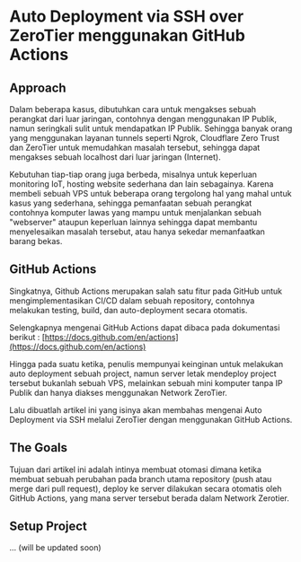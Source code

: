# Auto Deployment via SSH over ZeroTier menggunakan GitHub Actions

## Approach

Dalam beberapa kasus, dibutuhkan cara untuk mengakses sebuah perangkat dari luar jaringan, contohnya dengan menggunakan IP Publik, namun seringkali sulit untuk mendapatkan IP Publik. Sehingga banyak orang yang menggunakan layanan tunnels seperti Ngrok, Cloudflare Zero Trust dan ZeroTier untuk memudahkan masalah tersebut, sehingga dapat mengakses sebuah localhost dari luar jaringan (Internet).

Kebutuhan tiap-tiap orang juga berbeda, misalnya untuk keperluan monitoring IoT, hosting website sederhana dan lain sebagainya. Karena membeli sebuah VPS untuk beberapa orang tergolong hal yang mahal untuk kasus yang sederhana, sehingga pemanfaatan sebuah perangkat contohnya komputer lawas yang mampu untuk menjalankan sebuah "webserver" ataupun keperluan lainnya sehingga dapat membantu menyelesaikan masalah tersebut, atau hanya sekedar memanfaatkan barang bekas.

## GitHub Actions


Singkatnya, Github Actions merupakan salah satu fitur pada GitHub untuk mengimplementasikan CI/CD dalam sebuah repository, contohnya melakukan testing, build, dan auto-deployment secara otomatis.

Selengkapnya mengenai GitHub Actions dapat dibaca pada dokumentasi berikut :
[https://docs.github.com/en/actions](https://docs.github.com/en/actions)

Hingga pada suatu ketika, penulis mempunyai keinginan untuk melakukan auto deployment sebuah project, namun server letak mendeploy project tersebut bukanlah sebuah VPS, melainkan sebuah mini komputer tanpa IP Publik dan hanya diakses menggunakan Network ZeroTier.

Lalu dibuatlah artikel ini yang isinya akan membahas mengenai Auto Deployment via SSH melalui ZeroTier dengan menggunakan GitHub Actions.

## The Goals

Tujuan dari artikel ini adalah intinya membuat otomasi dimana ketika membuat sebuah perubahan pada branch utama repository (push atau merge dari pull request), deploy ke server dilakukan secara otomatis oleh GitHub Actions, yang mana server tersebut berada dalam Network Zerotier.

## Setup Project
... (will be updated soon)
